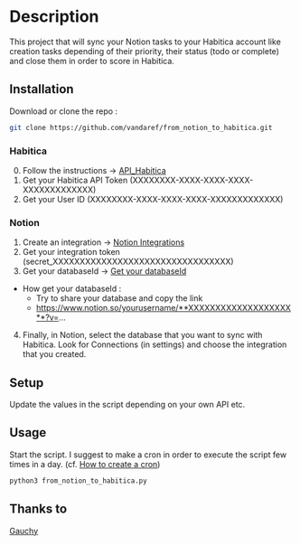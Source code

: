# Description

This project that will sync your Notion tasks to your Habitica account like creation tasks depending of their priority, their status (todo or complete) and close them in order to score in Habitica.

## Installation

Download or clone the repo :

```bash
git clone https://github.com/vandaref/from_notion_to_habitica.git
```

### Habitica
0. Follow the instructions -> [API_Habitica](https://habitica.fandom.com/wiki/API_Options#API_Token)
1. Get your Habitica API Token (XXXXXXXX-XXXX-XXXX-XXXX-XXXXXXXXXXXXX)
2. Get your User ID (XXXXXXXX-XXXX-XXXX-XXXX-XXXXXXXXXXXXX)

### Notion
1. Create an integration -> [Notion Integrations](https://www.notion.so/my-integrations)
2. Get your integration token (secret_XXXXXXXXXXXXXXXXXXXXXXXXXXXXXXXXX)
3. Get your databaseId -> [Get your databaseId](https://developers.notion.com/reference/retrieve-a-database)
* How get your databaseId :
  * Try to share your database and copy the link
  * https://www.notion.so/yourusername/**XXXXXXXXXXXXXXXXXXX**?v=...
4. Finally, in Notion, select the database that you want to sync with Habitica. Look for Connections (in settings) and choose the integration that you created.
 
## Setup
Update the values in the script depending on your own API etc.

## Usage

Start the script. 
I suggest to make a cron in order to execute the script few times in a day. (cf. [How to create a cron](https://help.dreamhost.com/hc/en-us/articles/215767047-Creating-a-custom-Cron-Job))
```bash
python3 from_notion_to_habitica.py
```

## Thanks to
[Gauchy](https://gist.github.com/gauchy)
